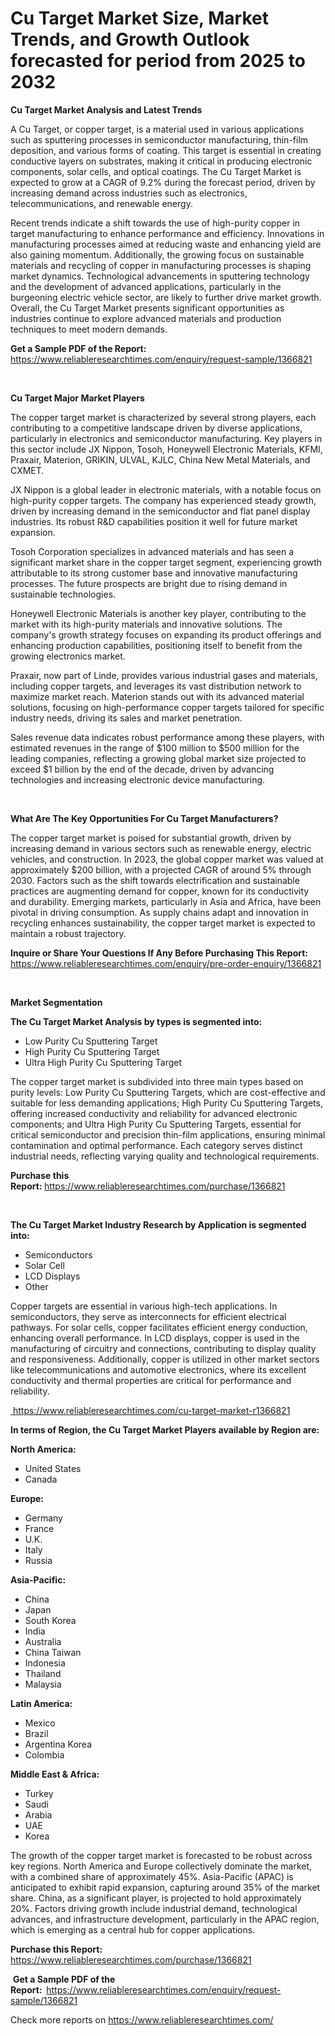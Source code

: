<p><h1>Cu Target Market Size, Market Trends, and Growth Outlook forecasted for period from 2025 to 2032</h1></p><p><strong>Cu Target Market Analysis and Latest Trends</strong></p>
<p><p>A Cu Target, or copper target, is a material used in various applications such as sputtering processes in semiconductor manufacturing, thin-film deposition, and various forms of coating. This target is essential in creating conductive layers on substrates, making it critical in producing electronic components, solar cells, and optical coatings. The Cu Target Market is expected to grow at a CAGR of 9.2% during the forecast period, driven by increasing demand across industries such as electronics, telecommunications, and renewable energy.</p><p>Recent trends indicate a shift towards the use of high-purity copper in target manufacturing to enhance performance and efficiency. Innovations in manufacturing processes aimed at reducing waste and enhancing yield are also gaining momentum. Additionally, the growing focus on sustainable materials and recycling of copper in manufacturing processes is shaping market dynamics. Technological advancements in sputtering technology and the development of advanced applications, particularly in the burgeoning electric vehicle sector, are likely to further drive market growth. Overall, the Cu Target Market presents significant opportunities as industries continue to explore advanced materials and production techniques to meet modern demands.</p></p>
<p><strong>Get a Sample PDF of the Report:&nbsp;</strong> <a href="https://www.reliableresearchtimes.com/enquiry/request-sample/1366821?utm_campaign=3252&utm_medium=2&utm_source=Github&utm_content=ia&utm_term=30032025&utm_id=cu-target">https://www.reliableresearchtimes.com/enquiry/request-sample/1366821</a></p>
<p>&nbsp;</p>
<p><strong>Cu Target Major Market Players</strong></p>
<p><p>The copper target market is characterized by several strong players, each contributing to a competitive landscape driven by diverse applications, particularly in electronics and semiconductor manufacturing. Key players in this sector include JX Nippon, Tosoh, Honeywell Electronic Materials, KFMI, Praxair, Materion, GRIKIN, ULVAL, KJLC, China New Metal Materials, and CXMET. </p><p>JX Nippon is a global leader in electronic materials, with a notable focus on high-purity copper targets. The company has experienced steady growth, driven by increasing demand in the semiconductor and flat panel display industries. Its robust R&D capabilities position it well for future market expansion.</p><p>Tosoh Corporation specializes in advanced materials and has seen a significant market share in the copper target segment, experiencing growth attributable to its strong customer base and innovative manufacturing processes. The future prospects are bright due to rising demand in sustainable technologies.</p><p>Honeywell Electronic Materials is another key player, contributing to the market with its high-purity materials and innovative solutions. The company's growth strategy focuses on expanding its product offerings and enhancing production capabilities, positioning itself to benefit from the growing electronics market.</p><p>Praxair, now part of Linde, provides various industrial gases and materials, including copper targets, and leverages its vast distribution network to maximize market reach. Materion stands out with its advanced material solutions, focusing on high-performance copper targets tailored for specific industry needs, driving its sales and market penetration.</p><p>Sales revenue data indicates robust performance among these players, with estimated revenues in the range of $100 million to $500 million for the leading companies, reflecting a growing global market size projected to exceed $1 billion by the end of the decade, driven by advancing technologies and increasing electronic device manufacturing.</p></p>
<p>&nbsp;</p>
<p><strong>What Are The Key Opportunities For Cu Target Manufacturers?</strong></p>
<p><p>The copper target market is poised for substantial growth, driven by increasing demand in various sectors such as renewable energy, electric vehicles, and construction. In 2023, the global copper market was valued at approximately $200 billion, with a projected CAGR of around 5% through 2030. Factors such as the shift towards electrification and sustainable practices are augmenting demand for copper, known for its conductivity and durability. Emerging markets, particularly in Asia and Africa, have been pivotal in driving consumption. As supply chains adapt and innovation in recycling enhances sustainability, the copper target market is expected to maintain a robust trajectory.</p></p>
<p><strong>Inquire or Share Your Questions If Any Before Purchasing This Report:</strong> <a href="https://www.reliableresearchtimes.com/enquiry/pre-order-enquiry/1366821?utm_campaign=3252&utm_medium=2&utm_source=Github&utm_content=ia&utm_term=30032025&utm_id=cu-target">https://www.reliableresearchtimes.com/enquiry/pre-order-enquiry/1366821</a></p>
<p>&nbsp;</p>
<p><strong>Market Segmentation</strong></p>
<p><strong>The Cu Target Market Analysis by types is segmented into:</strong></p>
<p><ul><li>Low Purity Cu Sputtering Target</li><li>High Purity Cu Sputtering Target</li><li>Ultra High Purity Cu Sputtering Target</li></ul></p>
<p><p>The copper target market is subdivided into three main types based on purity levels: Low Purity Cu Sputtering Targets, which are cost-effective and suitable for less demanding applications; High Purity Cu Sputtering Targets, offering increased conductivity and reliability for advanced electronic components; and Ultra High Purity Cu Sputtering Targets, essential for critical semiconductor and precision thin-film applications, ensuring minimal contamination and optimal performance. Each category serves distinct industrial needs, reflecting varying quality and technological requirements.</p></p>
<p><strong>Purchase this Report:&nbsp;</strong><a href="https://www.reliableresearchtimes.com/purchase/1366821?utm_campaign=3252&utm_medium=2&utm_source=Github&utm_content=ia&utm_term=30032025&utm_id=cu-target">https://www.reliableresearchtimes.com/purchase/1366821</a></p>
<p>&nbsp;</p>
<p><strong>The Cu Target Market Industry Research by Application is segmented into:</strong></p>
<p><ul><li>Semiconductors</li><li>Solar Cell</li><li>LCD Displays</li><li>Other</li></ul></p>
<p><p>Copper targets are essential in various high-tech applications. In semiconductors, they serve as interconnects for efficient electrical pathways. For solar cells, copper facilitates efficient energy conduction, enhancing overall performance. In LCD displays, copper is used in the manufacturing of circuitry and connections, contributing to display quality and responsiveness. Additionally, copper is utilized in other market sectors like telecommunications and automotive electronics, where its excellent conductivity and thermal properties are critical for performance and reliability.</p></p>
<p><a href="https://www.reliableresearchtimes.com/cu-target-market-r1366821?utm_campaign=3252&utm_medium=2&utm_source=Github&utm_content=ia&utm_term=30032025&utm_id=cu-target">&nbsp;https://www.reliableresearchtimes.com/cu-target-market-r1366821</a></p>
<p><strong>In terms of Region, the Cu Target Market Players available by Region are:</strong></p>
<p>
    <p> <strong> North America: </strong>
        <ul>
            <li>United States</li>
            <li>Canada</li>
        </ul>
        </p> 
    <p> <strong> Europe: </strong>
        <ul>
            <li>Germany</li>
            <li>France</li>
            <li>U.K.</li>
            <li>Italy</li>
            <li>Russia</li>
        </ul>
        </p> 
    <p> <strong> Asia-Pacific: </strong>
        <ul>
            <li>China</li>
            <li>Japan</li>
            <li>South Korea</li>
            <li>India</li>
            <li>Australia</li>
            <li>China Taiwan</li>
            <li>Indonesia</li>
            <li>Thailand</li>
            <li>Malaysia</li>
        </ul>
        </p> 
    <p> <strong> Latin America: </strong>
        <ul>
            <li>Mexico</li>
            <li>Brazil</li>
            <li>Argentina Korea</li>
            <li>Colombia</li>
        </ul>
        </p> 
    <p> <strong> Middle East & Africa: </strong>
        <ul>
            <li>Turkey</li>
            <li>Saudi</li>
            <li>Arabia</li>
            <li>UAE</li>
            <li>Korea</li>
        </ul>
    </p>
    </p>
<p><p>The growth of the copper target market is forecasted to be robust across key regions. North America and Europe collectively dominate the market, with a combined share of approximately 45%. Asia-Pacific (APAC) is anticipated to exhibit rapid expansion, capturing around 35% of the market share. China, as a significant player, is projected to hold approximately 20%. Factors driving growth include industrial demand, technological advances, and infrastructure development, particularly in the APAC region, which is emerging as a central hub for copper applications.</p></p>
<p><strong>Purchase this Report: </strong><a href="https://www.reliableresearchtimes.com/purchase/1366821?utm_campaign=3252&utm_medium=2&utm_source=Github&utm_content=ia&utm_term=30032025&utm_id=cu-target">https://www.reliableresearchtimes.com/purchase/1366821</a></p>
<p>&nbsp;<strong>Get a Sample PDF of the Report:&nbsp;&nbsp;</strong><a href="https://www.reliableresearchtimes.com/enquiry/request-sample/1366821?utm_campaign=3252&utm_medium=2&utm_source=Github&utm_content=ia&utm_term=30032025&utm_id=cu-target">https://www.reliableresearchtimes.com/enquiry/request-sample/1366821</a></p>
<p><strong></strong></p>
<p>Check more reports on <a href="https://www.reliableresearchtimes.com/?utm_campaign=3252&utm_medium=2&utm_source=Github&utm_content=ia&utm_term=30032025&utm_id=cu-target">https://www.reliableresearchtimes.com/</a></p>
